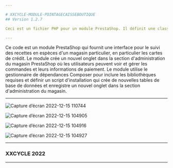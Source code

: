 ```yaml
---

# XXCYCLE-MODULE-POINTAGECAISSEBOUTIQUE
## Version 1.2.7

Ceci est un fichier PHP pour un module PrestaShop. Il définit une classe appelée PointageEncaissementBoutique qui étend la classe Module fournie par PrestaShop. Le module ajoute une interface personnalisée dans le back-office d'un magasin PrestaShop qui permet aux commerçants de suivre les paiements, en particulier ceux effectués par carte de crédit. Le module définit plusieurs méthodes, notamment install, uninstall, getContent et postProcess. Les méthodes install et uninstall sont utilisées pour installer et désinstaller le module, respectivement. La méthode getContent est appelée lors de l'accès à la page de configuration du module et renvoie le formulaire qui permet aux utilisateurs de configurer le module. La méthode postProcess est appelée lorsque le formulaire est soumis et qu'elle enregistre les paramètres de configuration.

---
```


Ce code est un module PrestaShop qui fournit une interface pour le suivi des recettes en espèces d'un magasin particulier, en particulier les cartes de crédit. Le module crée un nouvel onglet dans la section d'administration du magasin PrestaShop où les utilisateurs peuvent voir et gérer les commandes et leurs informations de paiement. Le module utilise le gestionnaire de dépendances Composer pour inclure les bibliothèques requises et définir un script d'installation qui crée de nouvelles tables de base de données et enregistre un nouvel onglet dans la section d'administration du magasin.

---

![Capture d’écran 2022-12-15 110744](https://user-images.githubusercontent.com/46538211/207831676-69741244-a5b8-4b1f-952b-37ade2c541a6.png)

![Capture d’écran 2022-12-15 104905](https://user-images.githubusercontent.com/46538211/207828079-a3677847-2631-454d-be9c-4bb4d8afc84e.png)

![Capture d’écran 2022-12-15 104916](https://user-images.githubusercontent.com/46538211/207828260-d6cbac94-ed21-49d7-98a5-7f097083e5b3.png)

![Capture d’écran 2022-12-15 104927](https://user-images.githubusercontent.com/46538211/207828311-67dc41eb-c507-40b2-871d-b0051c9de6b9.png)

---

### XXCYCLE 2022

---
